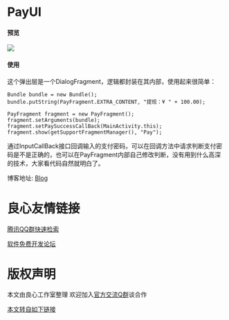 # PayUI


#### 预览
![](https://user-gold-cdn.xitu.io/2017/4/24/0d7f90c1447ecf0f54180a9c76917502.gif)

#### 使用
这个弹出层是一个DialogFragment，逻辑都封装在其内部，使用起来很简单：

```
Bundle bundle = new Bundle();
bundle.putString(PayFragment.EXTRA_CONTENT, "提现：¥ " + 100.00);

PayFragment fragment = new PayFragment();
fragment.setArguments(bundle);
fragment.setPaySuccessCallBack(MainActivity.this);
fragment.show(getSupportFragmentManager(), "Pay");
```

通过InputCallBack接口回调输入的支付密码，可以在回调方法中请求判断支付密码是不是正确的，也可以在PayFragment内部自己修改判断，没有用到什么高深的技术，大家看代码自然就明白了。

博客地址: [Blog](http://u.720life.cn/g/79d96dd72e2b62e4f2e2f0525f0cdb29023d1d58bb9bf11c5049d28a76846d06)



 # 良心友情链接

[腾讯QQ群快速检索](http://u.720life.cn/s/8cf73f7c)

[软件免费开发论坛](http://u.720life.cn/s/bbb01dc0)

# 版权声明 

本文由良心工作室整理 欢迎加入[官方交流Q群](https://u.720life.cn/s/f2316816)谈合作

[本文转自如下链接](http://u.720life.cn/g/2e71d0f0a5c601172267ba20d3a43c6ebdb4e354e9809e4c884d5516ccd19d81a8a6a424be78c1d4323160bdd842c0a6533352a740104fdbe38a36891b686f7a)